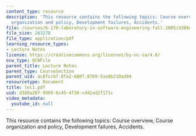 ```yaml
---
content_type: resource
description: 'This resource contains the following topics: Course overview, Course
  organization and policy, Development failures, Accidents.'
file: /courses/6-170-laboratory-in-software-engineering-fall-2005/d389a28f99096c454f30cd42ad2f171c_lec1.pdf
file_size: 263278
file_type: application/pdf
learning_resource_types:
- Lecture Notes
license: https://creativecommons.org/licenses/by-nc-sa/4.0/
ocw_type: OCWFile
parent_title: Lecture Notes
parent_type: CourseSection
parent_uid: ac8fccbf-8fe2-680f-8769-51e8b210ad94
resourcetype: Document
title: lec1.pdf
uid: d389a28f-9909-6c45-4f30-cd42ad2f171c
video_metadata:
  youtube_id: null
---
```

This resource contains the following topics: Course overview, Course organization and policy, Development failures, Accidents.